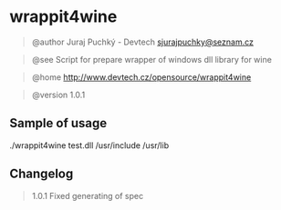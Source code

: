 wrappit4wine
============
> @author Juraj Puchký - Devtech <sjurajpuchky@seznam.cz>

> @see    Script for prepare wrapper of windows dll library for wine

> @home   http://www.devtech.cz/opensource/wrappit4wine

> @version 1.0.1

Sample of usage
---------------

./wrappit4wine test.dll /usr/include /usr/lib

Changelog
---------
> 1.0.1 Fixed generating of spec
